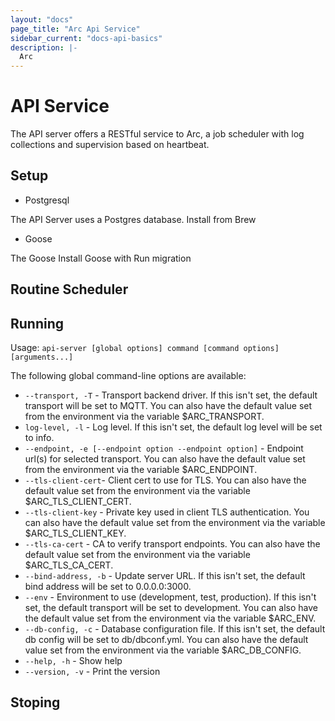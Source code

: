 ```yaml
---
layout: "docs"
page_title: "Arc Api Service"
sidebar_current: "docs-api-basics"
description: |-
  Arc
---
```


# API Service

The API server offers a RESTful service to Arc, a job scheduler with log collections and supervision based on heartbeat.

## Setup

* Postgresql

The API Server uses a Postgres database.
Install from Brew

* Goose

The Goose
Install Goose with
Run migration

## Routine Scheduler

## Running

Usage: `api-server [global options] command [command options] [arguments...]`

The following global command-line options are available:

* `--transport, -T` - Transport backend driver. If this isn't set, the default transport will be set to MQTT. You can
also have the default value set from the environment via the variable $ARC_TRANSPORT.
* `log-level, -l` - Log level. If this isn't set, the default log level will be set to info.
* `--endpoint, -e [--endpoint option --endpoint option]` -	Endpoint url(s) for selected transport. You can also have
the default value set from the environment via the variable $ARC_ENDPOINT.
* `--tls-client-cert`- Client cert to use for TLS. You can also have the default value set from the environment via
the variable $ARC_TLS_CLIENT_CERT.
* `--tls-client-key` - Private key used in client TLS authentication. You can also have the default value set from
the environment via the variable $ARC_TLS_CLIENT_KEY.
* `--tls-ca-cert` - CA to verify transport endpoints. You can also have the default value set from the environment via
the variable $ARC_TLS_CA_CERT.
* `--bind-address, -b` - Update server URL. If this isn't set, the default bind address will be set to 0.0.0.0:3000.
* `--env` - Environment to use (development, test, production). If this isn't set, the default transport will be set to
development. You can also have the default value set from the environment via the variable $ARC_ENV.
* `--db-config, -c` - Database configuration file.  If this isn't set, the default db config will be set to db/dbconf.yml.
You can also have the default value set from the environment via the variable $ARC_DB_CONFIG.
* `--help, -h` - Show help
* `--version, -v` - Print the version

## Stoping
